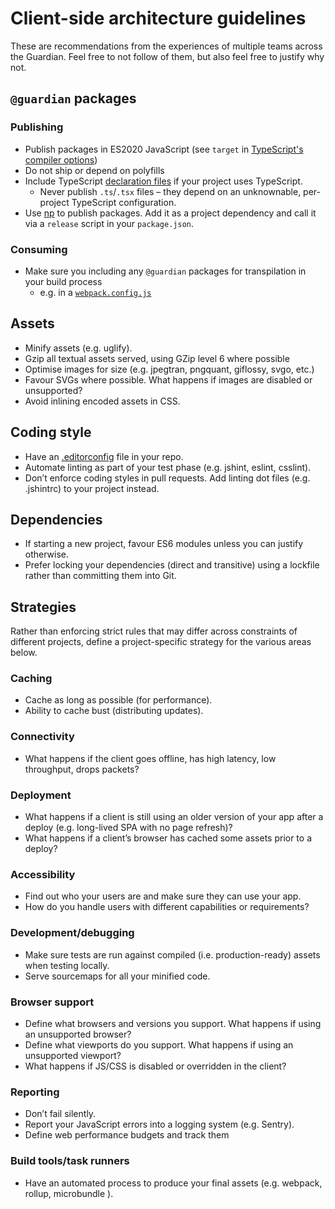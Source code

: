 # Client-side architecture guidelines

These are recommendations from the experiences of multiple teams
across the Guardian. Feel free to not follow of them, but also feel
free to justify why not.

## `@guardian` packages

### Publishing

- Publish packages in ES2020 JavaScript (see `target` in [TypeScript's compiler options](https://www.typescriptlang.org/docs/handbook/compiler-options.html))
- Do not ship or depend on polyfills
- Include TypeScript [declaration files](https://www.typescriptlang.org/docs/handbook/declaration-files/introduction.html) if your project uses TypeScript.
  - Never publish `.ts`/`.tsx` files – they depend on an unknownable, per-project TypeScript configuration.
- Use [np](https://www.npmjs.com/package/np) to publish packages. Add it as a project dependency and call it via a `release` script in your `package.json`.

### Consuming

- Make sure you including any `@guardian` packages for transpilation in your build process 
  - e.g. in a [`webpack.config.js`](https://github.com/webpack/webpack/issues/2031#issuecomment-219040479)

## Assets

- Minify assets (e.g. uglify).
- Gzip all textual assets served, using GZip level 6 where possible
- Optimise images for size (e.g. jpegtran, pngquant, giflossy, svgo,
  etc.)
- Favour SVGs where possible. What happens if images are disabled or
  unsupported?
- Avoid inlining encoded assets in CSS.

## Coding style

- Have an [.editorconfig](http://editorconfig.org/) file in your repo.
- Automate linting as part of your test phase (e.g. jshint, eslint,
  csslint).
- Don’t enforce coding styles in pull requests. Add linting dot files
  (e.g. .jshintrc) to your project instead.

## Dependencies

- If starting a new project, favour ES6 modules unless you can justify
  otherwise.
- Prefer locking your dependencies (direct and transitive) using a lockfile rather than committing them into Git.

## Strategies

Rather than enforcing strict rules that may differ across constraints
of different projects, define a project-specific strategy for the
various areas below.

### Caching

- Cache as long as possible (for performance).
- Ability to cache bust (distributing updates).

### Connectivity

- What happens if the client goes offline, has high latency, low
  throughput, drops packets?

### Deployment

- What happens if a client is still using an older version of your app
  after a deploy (e.g. long-lived SPA with no page refresh)?
- What happens if a client’s browser has cached some assets prior to a
  deploy?

### Accessibility

- Find out who your users are and make sure they can use your app.
- How do you handle users with different capabilities or requirements?

### Development/debugging

- Make sure tests are run against compiled (i.e. production-ready)
  assets when testing locally.
- Serve sourcemaps for all your minified code.

### Browser support

- Define what browsers and versions you support. What happens if using an unsupported browser?
- Define what viewports do you support. What happens if using an unsupported viewport?
- What happens if JS/CSS is disabled or overridden in the client?

### Reporting

- Don’t fail silently.
- Report your JavaScript errors into a logging system (e.g. Sentry).
- Define web performance budgets and track them

### Build tools/task runners

- Have an automated process to produce your final assets (e.g. webpack, rollup, microbundle ).
